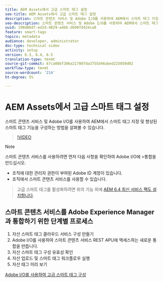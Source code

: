 ```yaml
---
title: AEM Assets에서 고급 스마트 태그 설정
seo-title: AEM Assets에서 고급 스마트 태그 설정
description: 스마트 콘텐츠 서비스 및 Adobe I/O를 사용하여 AEM에서 스마트 태그 지정 및 향상된 스마트 태그 기능을 구성하는 방법을 살펴볼 수 있습니다.
seo-description: 스마트 콘텐츠 서비스 및 Adobe I/O를 사용하여 AEM에서 스마트 태그 지정 및 향상된 스마트 태그 기능을 구성하는 방법을 살펴볼 수 있습니다.
uuid: 190d06d7-ed2d-4029-a4bb-db90fd424ca8
feature: smart-tags
topics: metadata
audience: developer, administrator
doc-type: technical video
activity: setup
version: 6.3, 6.4, 6.5
translation-type: tm+mt
source-git-commit: 67ca08bf386a217807da3755d46abed225050d02
workflow-type: tm+mt
source-wordcount: '214'
ht-degree: 5%

---
```



# AEM Assets에서 고급 스마트 태그 설정

스마트 콘텐츠 서비스 및 Adobe I/O를 사용하여 AEM에서 스마트 태그 지정 및 향상된 스마트 태그 기능을 구성하는 방법을 살펴볼 수 있습니다.

>[!VIDEO](https://video.tv.adobe.com/v/23405/?quality=9&learn=on)

>[!NOTE]
>
>스마트 콘텐츠 서비스를 사용하려면 먼저 다음 사항을 확인하여 Adobe I/O에 >통합을 만드십시오.

* 조직에 대한 관리자 권한이 부여된 Adobe ID 계정이 있습니다.
* 조직에서 스마트 콘텐츠 서비스를 사용할 수 있습니다.

>고급 스마트 태그를 활성화하려면 위의 기능 외에 [AEM 6.4 최신 서비스 팩도 설치합니다](https://helpx.adobe.com/experience-manager/aem-releases-updates.html#main-pars_step_with_card_1987226281).

## 스마트 콘텐츠 서비스를 Adobe Experience Manager과 통합하기 위한 단계별 프로세스

1. 자산 스마트 태그 클라우드 서비스 구성 만들기
2. Adobe I/O를 사용하여 스마트 콘텐츠 서비스 REST APU에 액세스하는 새로운 통합을 만듭니다.
3. 자산 스마트 태그 구성 유효성 확인
4. 자산 업로드 및 스마트 태그 워크플로우 실행
5. 자산 태그 미리 보기

[Adobe I/O를 사용하여 고급 스마트 태그 구성](https://helpx.adobe.com/nz/experience-manager/6-4/assets/using/configure-custom-smart-tags.html)
